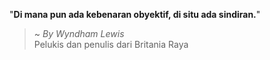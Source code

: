 "**Di mana pun ada kebenaran obyektif, di situ ada sindiran.**"

> ~ _By Wyndham Lewis_  
Pelukis dan penulis dari Britania Raya
